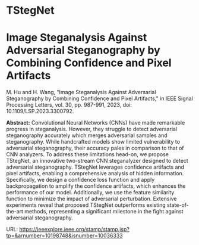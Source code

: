 # TStegNet
# Image Steganalysis Against Adversarial Steganography by Combining Confidence and Pixel Artifacts

M. Hu and H. Wang, "Image Steganalysis Against Adversarial Steganography by Combining Confidence and Pixel Artifacts," in IEEE Signal Processing Letters, vol. 30, pp. 987-991, 2023, doi: 10.1109/LSP.2023.3300792.

**Abstract:** Convolutional Neural Networks (CNNs) have made remarkable progress in steganalysis. However, they struggle to detect adversarial steganography accurately which merges adversarial samples and steganography. While handcrafted models show limited vulnerability to adversarial steganography, their accuracy pales in comparison to that of CNN analyzers. To address these limitations head-on, we propose TStegNet, an innovative two-stream CNN steganalyzer designed to detect adversarial steganography. TStegNet leverages confidence artifacts and pixel artifacts, enabling a comprehensive analysis of hidden information. Specifically, we design a confidence loss function and apply backpropagation to amplify the confidence artifacts, which enhances the performance of our model. Additionally, we use the feature similarity function to minimize the impact of adversarial perturbation. Extensive experiments reveal that proposed TStegNet outperforms existing state-of-the-art methods, representing a significant milestone in the fight against adversarial steganography. 

URL: https://ieeexplore.ieee.org/stamp/stamp.jsp?tp=&arnumber=10198748&isnumber=10036333



